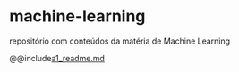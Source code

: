 # machine-learning
repositório com conteúdos da matéria de Machine Learning 

@@include[a1_readme.md](aula1/a1_readme.md)
